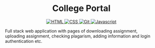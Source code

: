 
<h1 align="center">
<!--   <a href="https://github.com/umangraval/Smart-Checkout"><img src="./brand_assets/banner.png" width=600 alt="Smart-Checkout"></a> -->
  College Portal
</h1>



<p align="center">

  <a href="">
    <img src="https://forthebadge.com/images/badges/uses-html.svg"
         alt="HTML">
  </a>
  <a href="">
    <img src="https://forthebadge.com/images/badges/uses-css.svg"
         alt="CSS">
  </a>
  <a href="">
    <img src="https://forthebadge.com/images/badges/made-with-javascript.svg"
         alt="Git">
  </a>
    <a href="">
    <img src="https://forthebadge.com/images/badges/made-with-python.svg"
         alt="Javascript">
  </a>
</p>


Full stack web application with pages of downloading assignment, uploading assignment, checking plagarism, adding information and login authentication etc.
